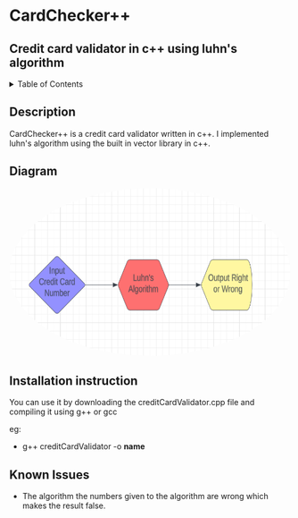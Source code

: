 # CardChecker++

## Credit card validator in c++ using luhn's algorithm

<!-- TABLE OF CONTENTS -->
<details>
  <summary>Table of Contents</summary>
  <ol>
    <li><a href="#description">Description</a></li>
    <li><a href="#diagram">Diagram</a></li>
    <li><a href="#installation instruction">Installation Instruction</a></li>
    <li><a href="#known issues">Known Issues</a></li>
  </ol>
</details>

## Description

CardChecker++ is a credit card validator written in c++. I implemented luhn's algorithm using the built in vector library in c++.

## Diagram
  
 <a href="url"><img src="images/diagram.png" width="640" height="300" style="border-radius:50%"></a>

## Installation instruction

You can use it by downloading the creditCardValidator.cpp file and compiling it using g++ or gcc

eg:
* g++ creditCardValidator -o **name**

## Known Issues

* The algorithm the numbers given to the algorithm are wrong which makes the result false.